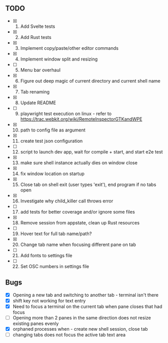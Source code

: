 ## TODO

- [x] 1. Add Svelte tests
- [x] 2. Add Rust tests
- [x] 3. Implement copy/paste/other editor commands
- [x] 4. Implement window split and resizing
- [ ] 5. Menu bar overhaul
- [x] 6. Figure out deep magic of current directory and current shell name
- [x] 7. Tab renaming
- [x] 8. Update README
- [ ] 9. playwright test execution on linux - refer to https://trac.webkit.org/wiki/RemoteInspectorGTKandWPE
- [x] 10. path to config file as argument
- [x] 11. create test json configuration
- [ ] 12. script to launch dev app, wait for compile + start, and start e2e test
- [x] 13. make sure shell instance actually dies on window close
- [x] 14. fix window location on startup
- [x] 15. Close tab on shell exit (user types 'exit'), end program if no tabs open
- [x] 16. Investigate why child_killer call throws error
- [ ] 17. add tests for better coverage and/or ignore some files
- [x] 18. Remove session from appstate, clean up Rust resources
- [ ] 19. Hover text for full tab name/path?
- [x] 20. Change tab name when focusing different pane on tab
- [ ] 21. Add fonts to settings file
- [ ] 22. Set OSC numbers in settings file

## Bugs

- [x] Opening a new tab and switching to another tab - terminal isn't there
- [x] shift key not working for text entry
- [x] Need to focus a terminal on the current tab when pane closes that had focus
- [ ] Opening more than 2 panes in the same direction does not resize existing panes evenly
- [x] orphaned processes when - create new shell session, close tab
- [ ] changing tabs does not focus the active tab text area
